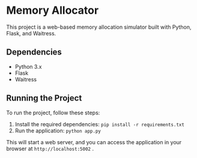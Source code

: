# Memory Allocator

This project is a web-based memory allocation simulator built with Python, Flask, and Waitress.

## Dependencies

- Python 3.x
- Flask
- Waitress

## Running the Project

To run the project, follow these steps:

1. Install the required dependencies: `pip install -r requirements.txt`
2. Run the application: `python app.py`

This will start a web server, and you can access the application in your browser at `http://localhost:5002` .
